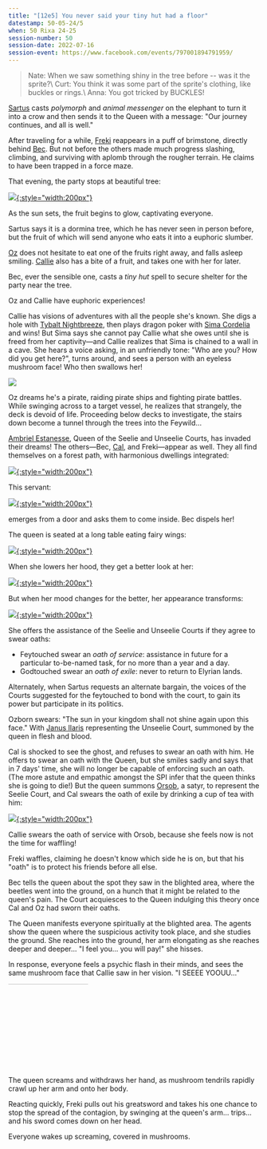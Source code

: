 ```yaml
---
title: "[12e5] You never said your tiny hut had a floor"
datestamp: 50-05-24/5
when: 50 Rixa 24-25
session-number: 50
session-date: 2022-07-16
session-event: https://www.facebook.com/events/797001894791959/
---
```


> Nate: When we saw something shiny in the tree before -- was it the sprite?\\
> Curt: You think it was some part of the sprite's clothing, like buckles or rings.\\
> Anna: You got tricked by BUCKLES!

[Sartus](../dossiers/sartus-morningdew) casts *polymorph* and *animal messenger* on the elephant to turn it into a crow and then sends it to the Queen with a message: "Our journey continues, and all is well."

After traveling for a while, [Freki](../dossiers/freki) reappears in a puff of brimstone, directly behind [Bec](../dossiers/bec). But not before the others made much progress slashing, climbing, and surviving with aplomb through the rougher terrain. He claims to have been trapped in a force maze.

That evening, the party stops at beautiful tree:

[![](https://i.pinimg.com/originals/3c/1a/71/3c1a71cd39e3f9d98e56c11a72333551.jpg){:style="width:200px"}](https://www.pinterest.com/pin/421227371400689295/)

As the sun sets, the fruit begins to glow, captivating everyone.

Sartus says it is a dormina tree, which he has never seen in person before, but the fruit of which will send anyone who eats it into a euphoric slumber.

[Oz](../dossiers/oz) does not hesitate to eat one of the fruits right away, and falls asleep smiling. [Callie](../dossiers/callie) also has a bite of a fruit, and takes one with her for later.

Bec, ever the sensible one, casts a *tiny hut* spell to secure shelter for the party near the tree.

Oz and Callie have euphoric experiences!

Callie has visions of adventures with all the people she's known. She digs a hole with [Tybalt Nightbreeze](../dossiers/tybalt), then plays dragon poker with [Sima Cordelia](../dossiers/sima) and wins! But Sima says she cannot pay Callie what she owes until she is freed from her captivity&mdash;and Callie realizes that Sima is chained to a wall in a cave. She hears a voice asking, in an unfriendly tone: "Who are you? How did you get here?", turns around, and sees a person with an eyeless mushroom face! Who then swallows her!

[![](https://i.pinimg.com/originals/cb/db/f9/cbdbf9b97b1fce10e06e99847c1a758f.png)](https://www.pinterest.com/pin/206250857927031866/)

Oz dreams he's a pirate, raiding pirate ships and fighting pirate battles. While swinging across to a target vessel, he realizes that strangely, the deck is devoid of life. Proceeding below decks to investigate, the stairs down become a tunnel through the trees into the Feywild...

[Ambriel Estanesse](../dossiers/ambriel-estanesse), Queen of the Seelie and Unseelie Courts, has invaded their dreams! The others&mdash;Bec, [Cal](../dossiers/cal), and Freki&mdash;appear as well. They all find themselves on a forest path, with harmonious dwellings integrated:

[![](https://i.pinimg.com/originals/23/b5/bb/23b5bb04b7cc095ca2481aac216b3826.jpg){:style="width:200px"}](https://www.pinterest.com/pin/421227371400689300/)

This servant:

[![](https://i.pinimg.com/originals/10/1c/1f/101c1f4aa873409099b855b0d0779eeb.jpg){:style="width:200px"}](https://www.pinterest.com/pin/421227371404839682/)

emerges from a door and asks them to come inside. Bec dispels her!

The queen is seated at a long table eating fairy wings:

[![](https://i.pinimg.com/originals/52/ce/cc/52ceccb9d4fc52eca3e80ef5911cbf2e.jpg){:style="width:200px"}](https://www.pinterest.com/pin/421227371407463875/)

When she lowers her hood, they get a better look at her:

[![](https://i.pinimg.com/originals/7c/2c/a7/7c2ca7c156f4374967a619235d148cd4.jpg){:style="width:200px"}](https://www.pinterest.com/pin/406379566372036066/)

But when her mood changes for the better, her appearance transforms:

[![](https://i.pinimg.com/originals/30/c3/29/30c3294db371313914549193db4b429c.jpg){:style="width:200px"}](https://www.pinterest.com/pin/421227371404839716/)

She offers the assistance of the Seelie and Unseelie Courts if they agree to swear oaths:

- Feytouched swear an *oath of service*: assistance in future for a particular to-be-named task, for no more than a year and a day.
- Godtouched swear an *oath of exile*: never to return to Elyrian lands.

Alternately, when Sartus requests an alternate bargain, the voices of the Courts suggested for the feytouched to bond with the court, to gain its power but participate in its politics.

Ozborn swears: "The sun in your kingdom shall not shine again upon this face."
With [Janus Ilaris](../dossiers/janus-ilaris) representing the Unseelie Court, summoned by the queen in flesh and blood.

Cal is shocked to see the ghost, and refuses to swear an oath with him. He offers to swear an oath with the Queen, but she smiles sadly and says that in 7 days' time, she will no longer be capable of enforcing such an oath. (The more astute and empathic amongst the SPI infer that the queen thinks she is going to die!) But the queen summons [Orsob](../dossiers/orsob), a satyr, to represent the Seelie Court, and Cal swears the oath of exile by drinking a cup of tea with him:

[![](https://i.pinimg.com/originals/1f/7e/aa/1f7eaa8b1691a657d36bcc7ab02ede8a.png){:style="width:200px"}](https://www.pinterest.com/pin/803118546049660952/)

Callie swears the oath of service with Orsob, because she feels now is not the time for waffling!

Freki waffles, claiming he doesn't know which side he is on, but that his "oath" is to protect his friends before all else.

Bec tells the queen about the spot they saw in the blighted area, where the beetles went into the ground, on a hunch that it might be related to the queen's pain. The Court acquiesces to the Queen indulging this theory once Cal and Oz had sworn their oaths.

The Queen manifests everyone spiritually at the blighted area. The agents show the queen where the suspicious activity took place, and she studies the ground. She reaches into the ground, her arm elongating as she reaches deeper and deeper... "I feel you... you will pay!" she hisses.

In response, everyone feels a psychic flash in their minds, and sees the same mushroom face that Callie saw in her vision. "I SEEEE YOOUU..."

<!-- crop -->
<div style="width: 200px; height: 170px; overflow: hidden">
<a href="../dossiers/zuggtmoy"><img src="https://i.pinimg.com/originals/7a/5e/19/7a5e19d3a3443cd50a92831ea61827eb.jpg" style="width:300px; margin: 0 0 0 -40px"></a>
</div>

The queen screams and withdraws her hand, as mushroom tendrils rapidly crawl up her arm and onto her body.

Reacting quickly, Freki pulls out his greatsword and takes his one chance to stop the spread of the contagion, by swinging at the queen's arm... trips... and his sword comes down on her head.

Everyone wakes up screaming, covered in mushrooms.
